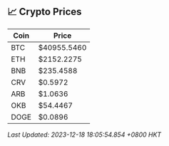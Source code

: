 ## 📈 Crypto Prices

| Coin | Price |
| ---- | ----- |
| BTC | $40955.5460 |
| ETH | $2152.2275 |
| BNB | $235.4588 |
| CRV | $0.5972 |
| ARB | $1.0636 |
| OKB | $54.4467 |
| DOGE | $0.0896 |

_Last Updated: 2023-12-18 18:05:54.854 +0800 HKT_